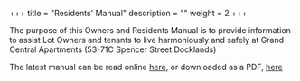+++
title = "Residents' Manual"
description = ""
weight = 2
+++

The purpose of this Owners and Residents Manual is to provide information to assist Lot Owners and tenants to live harmoniously and safely at Grand Central Apartments (53-71C Spencer Street Docklands)

The latest manual can be read online [here](./introduction), or downloaded as a PDF, [here](D122-r3_2020-06-05_Owners_and_residents_manual.pdf)